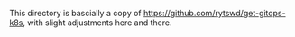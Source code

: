 This directory is bascially a copy of https://github.com/rytswd/get-gitops-k8s, with slight adjustments here and there.
